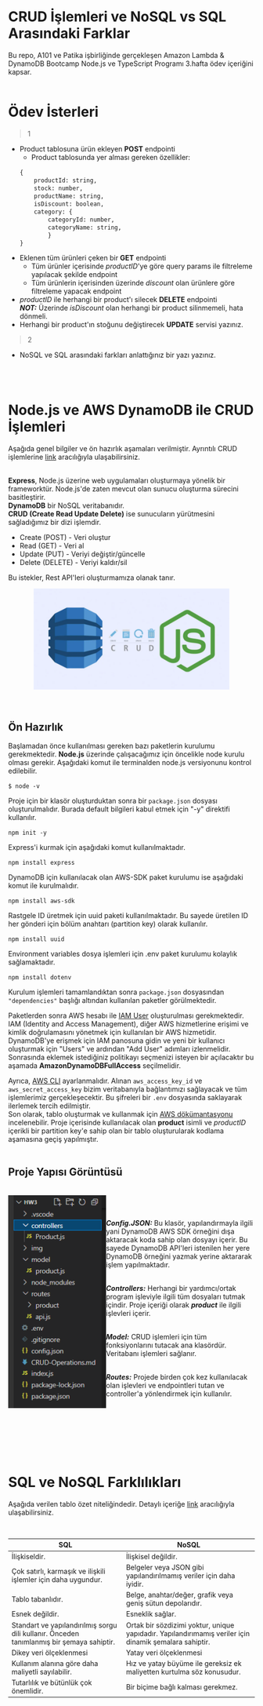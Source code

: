 # CRUD İşlemleri ve NoSQL vs SQL Arasındaki Farklar
Bu repo, A101 ve Patika işbirliğinde gerçekleşen Amazon Lambda & DynamoDB Bootcamp Node.js ve TypeScript Programı 3.hafta ödev içeriğini kapsar.  
</br>  

# Ödev İsterleri
> 1  
- Product tablosuna ürün ekleyen **POST** endpointi  
    + Product tablosunda yer alması gereken özellikler:  
    ```
    {
        productId: string,
        stock: number,
        productName: string,
        isDiscount: boolean,
        category: {
            categoryId: number,
            categoryName: string,
            }
    }

    ```  
- Eklenen tüm ürünleri çeken bir **GET** endpointi  
    + Tüm ürünler içerisinde *productID*'ye göre query params ile filtreleme yapılacak şekilde endpoint  
    + Tüm ürünlerin içerisinden üzerinde *discount* olan ürünlere göre filtreleme yapacak endpoint  
- *productID* ile herhangi bir product'ı silecek **DELETE** endpointi  
***NOT:*** Üzerinde *isDiscount* olan herhangi bir product silinmemeli, hata dönmeli.  
- Herhangi bir product'ın stoğunu değiştirecek **UPDATE** servisi yazınız.  

> 2   
- NoSQL ve SQL arasındaki farkları anlattığınız bir yazı yazınız.  

</br></br>  

# Node.js ve AWS DynamoDB ile CRUD İşlemleri
Aşağıda genel bilgiler ve ön hazırlık aşamaları verilmiştir. Ayrıntılı CRUD işlemlerine [link](https://github.com/A101-Node-js-TypeScript-Bootcamp/a101-bootcamp-odev3-berceou/blob/main/CRUD-Operations/CRUD-Operations.md) aracılığıyla ulaşabilirsiniz.  
</br>  

**Express**, Node.js üzerine web uygulamaları oluşturmaya yönelik bir frameworktür. Node.js'de zaten mevcut olan sunucu oluşturma sürecini basitleştirir.  
**DynamoDB** bir NoSQL veritabanıdır.  
**CRUD (Create Read Update Delete)** ise sunucuların yürütmesini sağladığımız bir dizi işlemdir.  

- Create (POST) - Veri oluştur  
- Read (GET) - Veri al  
- Update (PUT) - Veriyi değiştir/güncelle  
- Delete (DELETE) - Veriyi kaldır/sil  

Bu istekler, Rest API'leri oluşturmamıza olanak tanır.  
<p align=center><img width=400 src="CRUD-Operations\img\dynamodb-crud-nodejs.png"></p>

</br>  

## Ön Hazırlık

Başlamadan önce kullanılması gereken bazı paketlerin kurulumu gerekmektedir. **Node.js** üzerinde çalışacağımız için öncelikle node kurulu olması gerekir. Aşağıdaki komut ile terminalden node.js versiyonunu kontrol edilebilir.
```terminal
$ node -v
```  
Proje için bir klasör oluşturduktan sonra bir ```package.json``` dosyası oluşturulmalıdır. Burada default bilgileri kabul etmek için "-y" direktifi kullanılır.    
```
npm init -y
```  
Express'i kurmak için aşağıdaki komut kullanılmaktadır.
```
npm install express
```  
DynamoDB için kullanılacak olan AWS-SDK paket kurulumu ise aşağıdaki komut ile kurulmalıdır.  
```
npm install aws-sdk
```
Rastgele ID üretmek için uuid paketi kullanılmaktadır. Bu sayede üretilen ID her gönderi için bölüm anahtarı (partition key) olarak kullanılır.  
```
npm install uuid
```  
Environment variables dosya işlemleri için .env paket kurulumu kolaylık sağlamaktadır.  
```
npm install dotenv
```  

Kurulum işlemleri tamamlandıktan sonra ```package.json``` dosyasından ```"dependencies"``` başlığı altından kullanılan paketler görülmektedir.  

Paketlerden sonra AWS hesabı ile [IAM User](https://docs.aws.amazon.com/IAM/latest/UserGuide/introduction.html) oluşturulması gerekmektedir. IAM (Identity and Access Management), diğer AWS hizmetlerine erişimi ve kimlik doğrulamasını yönetmek için kullanılan bir AWS hizmetidir. DynamoDB'ye erişmek için IAM panosuna gidin ve yeni bir kullanıcı oluşturmak için "Users" ve ardından "Add User" adımları izlenmelidir. Sonrasında eklemek istediğiniz politikayı seçmenizi isteyen bir açılacaktır bu aşamada **AmazonDynamoDBFullAccess** seçilmelidir.


Ayrıca, [AWS CLI](https://docs.aws.amazon.com/comprehend/latest/dg/setup-awscli.html) ayarlanmalıdır. Alınan ```aws_access_key_id``` ve ```aws_secret_access_key``` bizim veritabanıyla bağlantımızı sağlayacak ve tüm işlemlerimiz gerçekleşecektir. Bu şifreleri bir ```.env``` dosyasında saklayarak ilerlemek tercih edilmiştir.  
Son olarak, tablo oluşturmak ve kullanmak için [AWS dökümantasyonu](https://docs.aws.amazon.com/amazondynamodb/latest/developerguide/getting-started-step-1.html) incelenebilir. Proje içerisinde kullanılacak olan **product** isimli ve *productID* içerikli bir partition key'e sahip olan bir tablo oluşturularak kodlama aşamasına geçiş yapılmıştır.  
</br>  

## Proje Yapısı Görüntüsü
</br>  

<img align="left" width=200 src="CRUD-Operations\img\folder-structure.png">  
</br></br>  

***Config.JSON:*** Bu klasör, yapılandırmayla ilgili yani DynamoDB AWS SDK örneğini dışa aktaracak koda sahip olan dosyayı içerir. Bu sayede DynamoDB API'leri istenilen her yere DynamoDB örneğini yazmak yerine aktararak işlem yapılmaktadır.    
</br>  

***Controllers:*** Herhangi bir yardımcı/ortak program işleviyle ilgili tüm dosyaları tutmak içindir. Proje içeriği olarak ***product*** ile ilgili işlevleri içerir.  
</br>  

***Model:*** CRUD işlemleri için tüm fonksiyonlarını tutacak ana klasördür. Veritabanı işlemleri sağlanır.  
</br>  

***Routes:*** Projede birden çok kez kullanılacak olan işlevleri ve endpointleri tutan ve controller'a yönlendirmek için kullanılır. 

</br></br></br></br></br></br>  

# SQL ve NoSQL Farklılıkları
Aşağıda verilen tablo özet niteliğindedir. Detaylı içeriğe [link](https://github.com/A101-Node-js-TypeScript-Bootcamp/a101-bootcamp-odev3-berceou/blob/main/NoSQL-vs-SQL/Differences-NoSQL-SQL.md) aracılığıyla ulaşabilirsiniz.  

</br>  

|**SQL**| **NoSQL**|
|--------|----------|
|İlişkiseldir. | İlişkisel değildir.|
| Çok satırlı, karmaşık ve ilişkili işlemler için daha uygundur. | Belgeler veya JSON gibi yapılandırılmamış veriler için daha iyidir. |
| Tablo tabanlıdır. | Belge, anahtar/değer, grafik veya geniş sütun depolarıdır. |
| Esnek değildir. | Esneklik sağlar. |
| Standart ve yapılandırılmış sorgu dili kullanır. Önceden tanımlanmış bir şemaya sahiptir. | Ortak bir sözdizimi yoktur, unique yapıdadır. Yapılandırımamış veriler için dinamik şemalara sahiptir. |
| Dikey veri ölçeklenmesi | Yatay veri ölçeklenmesi | 
| Kullanım alanına göre daha maliyetli sayılabilir. | Hız ve yatay büyüme ile gereksiz ek maliyetten kurtulma söz konusudur. |
| Tutarlılık ve bütünlük çok önemlidir. | Bir biçime bağlı kalması gerekmez. |   


